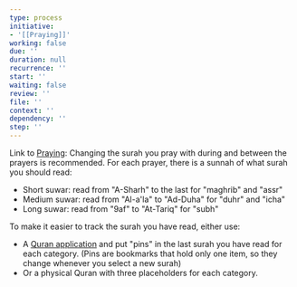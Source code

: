 ```yaml
---
type: process
initiative:
- '[[Praying]]'
working: false
due: ''
duration: null
recurrence: ''
start: ''
waiting: false
review: ''
file: ''
context: ''
dependency: ''
step: ''
---
```


Link to [Praying](docs/sidebar1/Initiatives/worship/Praying.md): Changing the surah you pray with during and between the prayers is recommended. For each prayer, there is a sunnah of what surah you should read:

* Short suwar: read from "A-Sharh" to the last for "maghrib" and "assr"
* Medium suwar: read from "Al-a'la" to "Ad-Duha" for "duhr" and "icha"
* Long suwar: read from "9af" to "At-Tariq" for "subh"

To make it easier to track the surah you have read, either use:

* A [Quran application](https://play.google.com/store/apps/details?id=com.greentech.quran&hl=en) and put "pins" in the last surah you have read for each category. (Pins are bookmarks that hold only one item, so they change whenever you select a new surah)
* Or a physical Quran with three placeholders for each category.
